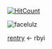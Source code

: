 [![HitCount](https://hits.dwyl.com/UNSTABLE-DAYS/ihasafacelulz.svg?style=flat-square)](http://hits.dwyl.com/UNSTABLE-DAYS/ihasafacelulz)

![facelulz](https://github.com/user-attachments/assets/240f7a6d-5f12-4031-94a0-b719f798747f)

[rentry](https://rentry.co/9ecd5wt4) <- rbyi
